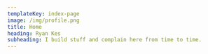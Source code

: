 ```yaml
---
templateKey: index-page
image: /img/profile.png
title: Home
heading: Ryan Kes
subheading: I build stuff and complain here from time to time.
---
```


